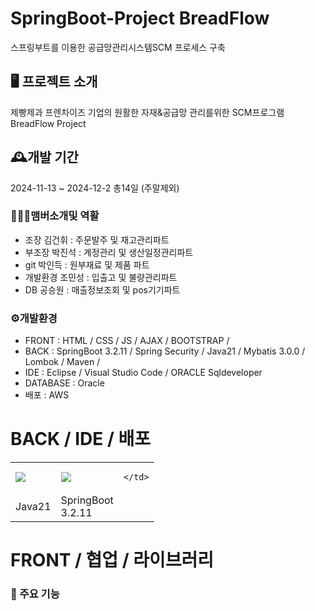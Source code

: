 # SpringBoot-Project BreadFlow
스프링부트를 이용한 공급망관리시스템SCM 프로세스 구축

## 🖥️ 프로젝트 소개
제빵제과 프렌차이즈 기업의 원활한 자재&공급망 관리를위한  SCM프로그램 BreadFlow Project

## 🕰️개발 기간
2024-11-13 ~ 2024-12-2 총14일 (주말제외)

### 🧑‍🤝‍🧑맴버소개및 역활
- 조장 김건휘 : 주문발주 및 재고관리파트
- 부조장 박진석 : 계정관리 및 생산일정관리파트
- git 박인득 : 원부재료 및 제품 파트
- 개발환경 조민성 : 입출고 및 불량관리파트
- DB 공승원 :  매출정보조회 및 pos기기파트

### ⚙️개발환경


- FRONT : HTML / CSS / JS / AJAX / BOOTSTRAP / 
- BACK : SpringBoot 3.2.11 / Spring Security / Java21 / Mybatis 3.0.0 / Lombok / Maven /
- IDE : Eclipse / Visual Studio Code / ORACLE Sqldeveloper
- DATABASE :  Oracle
- 배포 : AWS

BACK / IDE / 배포
=========
<table>
  <tr>
    <td>
      <img src="https://img.icons8.com/?size=100&id=13679&format=png&color=000000">
    </td>
    <td>
      <img src="https://img.icons8.com/?size=100&id=90519&format=png&color=000000">
    </td>
    <td>
      
    </td>
  </tr>
  <tr>
    <td>
     Java21
    </td>
    <td>
      SpringBoot<br>3.2.11
    </td>
  </tr>
  
</table>

FRONT / 협업 / 라이브러리
=========================

### 📌 주요 기능

